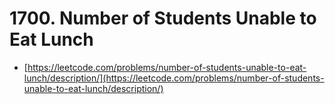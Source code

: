 # 1700. Number of Students Unable to Eat Lunch

- [https://leetcode.com/problems/number-of-students-unable-to-eat-lunch/description/](https://leetcode.com/problems/number-of-students-unable-to-eat-lunch/description/)
